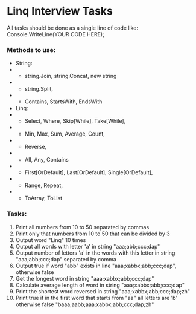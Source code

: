 # Linq Interview Tasks
All tasks should be done as a single line of code like: Console.WriteLine(YOUR CODE HERE);
### Methods to use:
- String: 
- - string.Join, string.Concat, new string
- - string.Split, 
- - Contains, StartsWith, EndsWith
- Linq: 
- - Select, Where, Skip[While], Take[While],
- - Min, Max, Sum, Average, Count,
- - Reverse,
- - All, Any, Contains
- - First[OrDefault], Last[OrDefault], Single[OrDefault],
- - Range, Repeat,
- - ToArray, ToList

### Tasks:
1. Print all numbers from 10 to 50 separated by commas
2. Print only that numbers from 10 to 50 that can be divided by 3
3. Output word "Linq" 10 times
4. Output all words with letter 'a' in string "aaa;abb;ccc;dap"
5. Output number of letters 'a' in the words with this letter in string "aaa;abb;ccc;dap" separated by comma
6. Output true if word "abb" exists in line  "aaa;xabbx;abb;ccc;dap", otherwise false
7. Get the longest word in string "aaa;xabbx;abb;ccc;dap"
8. Calculate average length of word in string "aaa;xabbx;abb;ccc;dap"
9. Print the shortest word reversed in string "aaa;xabbx;abb;ccc;dap;zh"
10. Print true if in the first word that starts from "aa" all letters are 'b' otherwise false "baaa;aabb;aaa;xabbx;abb;ccc;dap;zh"